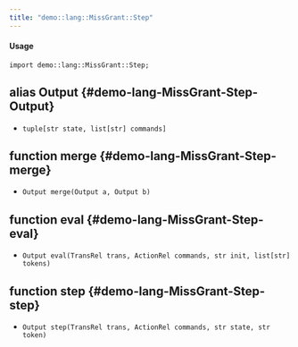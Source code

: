 ```yaml
---
title: "demo::lang::MissGrant::Step"
---
```


#### Usage

`import demo::lang::MissGrant::Step;`


## alias Output {#demo-lang-MissGrant-Step-Output}

* `tuple[str state, list[str] commands]`

## function merge {#demo-lang-MissGrant-Step-merge}

* ``Output merge(Output a, Output b)``

## function eval {#demo-lang-MissGrant-Step-eval}

* ``Output eval(TransRel trans, ActionRel commands, str init, list[str] tokens)``

## function step {#demo-lang-MissGrant-Step-step}

* ``Output step(TransRel trans, ActionRel commands, str state, str token)``

